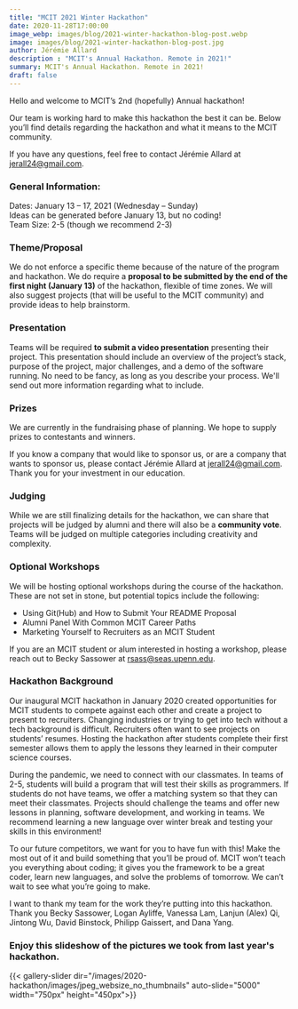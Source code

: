 ```yaml
---
title: "MCIT 2021 Winter Hackathon"
date: 2020-11-28T17:00:00
image_webp: images/blog/2021-winter-hackathon-blog-post.webp
image: images/blog/2021-winter-hackathon-blog-post.jpg
author: Jérémie Allard
description : "MCIT's Annual Hackathon. Remote in 2021!"
summary: MCIT's Annual Hackathon. Remote in 2021!
draft: false
---
```


<!--
The below text is the command to create thumbnail versions of images in case you want to add more. There needs to be both a full size jpg and a thumbnail. Making the thumbnails  requires imagemagick which can be installed using brew install imagemagick. You can read the rationale and explanation at this blog post:

https://www.control-alt-del.org/posts/building-an-image-gallery-for-hugo/ -->

<!-- for i in `find static/images/2020-hackathon/images/jpeg_websize -type f ! -name "*-thumb.jpg" -name "*.jpg"`; do echo $i; if [ -f ${i%.*}-thumb.jpg ]; then continue; fi; convert $i -thumbnail 500x500 ${i%.*}-thumb.jpg; done -->


<!-- GitHub repo for the shortcode used for image gallery slideshow -->
 <!-- https://github.com/tbiering/hugo-slider-shortcode -->


Hello and welcome to MCIT’s 2nd (hopefully) Annual hackathon!

Our team is working hard to make this hackathon the best it can be. Below you’ll find details regarding the hackathon and what it means to the MCIT community.

If you have any questions, feel free to contact Jérémie Allard at jerall24@gmail.com.

 ### General Information:      
Dates: January 13 – 17, 2021 (Wednesday – Sunday)  
	Ideas can be generated before January 13, but no coding!  
Team Size: 2-5 (though we recommend 2-3)

### Theme/Proposal  
We do not enforce a specific theme because of the nature of the program and hackathon. We do require a **proposal to be submitted by the end of the first night (January 13)** of the hackathon, flexible of time zones. We will also suggest projects (that will be useful to the MCIT community) and provide ideas to help brainstorm.

### Presentation  
Teams will be required **to submit a video presentation** presenting their project. This presentation should include an overview of the project’s stack, purpose of the project, major challenges, and a demo of the software running. No need to be fancy, as long as you describe your process. We'll send out more information regarding what to include.

### Prizes  
We are currently in the fundraising phase of planning. We hope to supply prizes to contestants and winners.

If you know a company that would like to sponsor us, or are a company that wants to sponsor us, please contact Jérémie Allard at jerall24@gmail.com. Thank you for your investment in our education.

### Judging  
While we are still finalizing details for the hackathon, we can share that projects will be judged by alumni and there will also be a **community vote**. Teams will be judged on multiple categories including creativity and complexity.

### Optional Workshops  
We will be hosting optional workshops during the course of the hackathon. These are not set in stone, but potential topics include the following:
*	Using Git(Hub) and How to Submit Your README Proposal
*	Alumni Panel With Common MCIT Career Paths
*	Marketing Yourself to Recruiters as an MCIT Student

If you are an MCIT student or alum interested in hosting a workshop, please reach out to Becky Sassower at rsass@seas.upenn.edu.

### Hackathon Background  
Our inaugural MCIT hackathon in January 2020 created opportunities for MCIT students to compete against each other and create a project to present to recruiters. Changing industries or trying to get into tech without a tech background is difficult. Recruiters often want to see projects on students’ resumes. Hosting the hackathon after students complete their first semester allows them to apply the lessons they learned in their computer science courses.

During the pandemic, we need to connect with our classmates. In teams of 2-5, students will build a program that will test their skills as programmers. If students do not have teams, we offer a matching system so that they can meet their classmates. Projects should challenge the teams and offer new lessons in planning, software development, and working in teams. We recommend learning a new language over winter break and testing your skills in this environment!

To our future competitors, we want for you to have fun with this! Make the most out of it and build something that you’ll be proud of. MCIT won’t teach you everything about coding; it gives you the framework to be a great coder, learn new languages, and solve the problems of tomorrow. We can’t wait to see what you’re going to make.

I want to thank my team for the work they’re putting into this hackathon. Thank you Becky Sassower, Logan Ayliffe, Vanessa Lam, Lanjun (Alex) Qi, Jintong Wu, David Binstock, Philipp Gaissert, and Dana Yang.

### Enjoy this slideshow of the pictures we took from last year's hackathon.


{{< gallery-slider dir="/images/2020-hackathon/images/jpeg_websize_no_thumbnails" auto-slide="5000" width="750px" height="450px">}}
